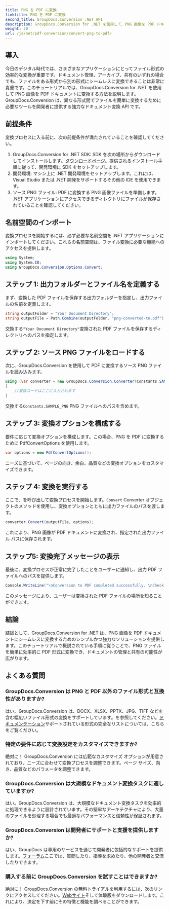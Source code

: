 ```yaml
---
title: PNG を PDF に変換
linktitle: PNG を PDF に変換
second_title: GroupDocs.Conversion .NET API
description: GroupDocs.Conversion for .NET を使用して、PNG 画像を PDF ドキュメントに簡単に変換します。シームレスなファイル形式変換のための簡単な手順。
weight: 20
url: /ja/net/pdf-conversion/convert-png-to-pdf/
---
```

## 導入
今日のデジタル時代では、さまざまなアプリケーションにとってファイル形式の効率的な変換が重要です。ドキュメント管理、アーカイブ、共有のいずれの場合でも、ファイルをある形式から別の形式にシームレスに変換できることは非常に貴重です。このチュートリアルでは、GroupDocs.Conversion for .NET を使用して PNG 画像を PDF ドキュメントに変換する方法を説明します。 GroupDocs.Conversion は、異なる形式間でファイルを簡単に変換するために必要なツールを開発者に提供する強力なドキュメント変換 API です。
## 前提条件
変換プロセスに入る前に、次の前提条件が満たされていることを確認してください。
1.  GroupDocs.Conversion for .NET SDK: SDK を次の場所からダウンロードしてインストールします。[ダウンロードページ](https://releases.groupdocs.com/conversion/net/)。提供されるインストール手順に従って、開発環境に SDK をセットアップします。
2. 開発環境: マシン上に .NET 開発環境をセットアップします。これには、Visual Studio または .NET 開発をサポートするその他の IDE を使用できます。
3. ソース PNG ファイル: PDF に変換する PNG 画像ファイルを準備します。 .NET アプリケーションにアクセスできるディレクトリにファイルが保存されていることを確認してください。

## 名前空間のインポート
変換プロセスを開始するには、必ず必要な名前空間を .NET アプリケーションにインポートしてください。これらの名前空間は、ファイル変換に必要な機能へのアクセスを提供します。
```csharp
using System;
using System.IO;
using GroupDocs.Conversion.Options.Convert;
```

## ステップ 1: 出力フォルダーとファイル名を定義する
まず、変換した PDF ファイルを保存する出力フォルダーを指定し、出力ファイルの名前を定義します。
```csharp
string outputFolder = "Your Document Directory";
string outputFile = Path.Combine(outputFolder, "png-converted-to.pdf");
```
交換する`"Your Document Directory"`変換された PDF ファイルを保存するディレクトリへのパスを指定します。
## ステップ 2: ソース PNG ファイルをロードする
次に、GroupDocs.Conversion を使用して PDF に変換するソース PNG ファイルを読み込みます。
```csharp
using (var converter = new GroupDocs.Conversion.Converter(Constants.SAMPLE_PNG))
{
    //変換コードはここに入力されます
}
```
交換する`Constants.SAMPLE_PNG` PNG ファイルへのパスを含めます。
## ステップ 3: 変換オプションを構成する
要件に応じて変換オプションを構成します。この場合、PNG を PDF に変換するために PdfConvertOptions を使用します。
```csharp
var options = new PdfConvertOptions();
```
ニーズに基づいて、ページの向き、余白、品質などの変換オプションをカスタマイズできます。
## ステップ 4: 変換を実行する
ここで、を呼び出して変換プロセスを開始します。`Convert` Converter オブジェクトのメソッドを使用し、変換オプションとともに出力ファイルのパスを渡します。
```csharp
converter.Convert(outputFile, options);
```
これにより、PNG 画像が PDF ドキュメントに変換され、指定された出力ファイル パスに保存されます。
## ステップ5: 変換完了メッセージの表示
最後に、変換プロセスが正常に完了したことをユーザーに通知し、出力 PDF ファイルへのパスを提供します。
```csharp
Console.WriteLine("\nConversion to PDF completed successfully. \nCheck output in {0}", outputFolder);
```
このメッセージにより、ユーザーは変換された PDF ファイルの場所を知ることができます。

## 結論
結論として、GroupDocs.Conversion for .NET は、PNG 画像を PDF ドキュメントにシームレスに変換するためのシンプルかつ強力なソリューションを提供します。このチュートリアルで概説されている手順に従うことで、PNG ファイルを簡単に効率的に PDF 形式に変換でき、ドキュメントの管理と共有の可能性が広がります。
## よくある質問
### GroupDocs.Conversion は PNG と PDF 以外のファイル形式と互換性がありますか?
はい、GroupDocs.Conversion は、DOCX、XLSX、PPTX、JPG、TIFF などを含む幅広いファイル形式の変換をサポートしています。を参照してください。[ドキュメンテーション](https://tutorials.groupdocs.com/conversion/net/)サポートされている形式の完全なリストについては、こちらをご覧ください。
### 特定の要件に応じて変換設定をカスタマイズできますか?
絶対に！ GroupDocs.Conversion には広範なカスタマイズ オプションが用意されており、ニーズに合わせて変換プロセスを調整できます。ページ サイズ、向き、品質などのパラメータを調整できます。
### GroupDocs.Conversion は大規模なドキュメント変換タスクに適していますか?
はい。GroupDocs.Conversion は、大規模なドキュメント変換タスクを効率的に処理できるように設計されています。その堅牢なアーキテクチャにより、大量のファイルを処理する場合でも最適なパフォーマンスと信頼性が保証されます。
### GroupDocs.Conversion は開発者にサポートと支援を提供しますか?
はい、GroupDocs は専用のサービスを通じて開発者に包括的なサポートを提供します。[フォーラム](https://forum.groupdocs.com/c/conversion/11)ここでは、質問したり、指導を求めたり、他の開発者と交流したりできます。
### 購入する前に GroupDocs.Conversion を試すことはできますか?
絶対に！ GroupDocs.Conversion の無料トライアルを利用するには、次のリンクにアクセスしてください。[Webサイト](https://releases.groupdocs.com/)そして体験版をダウンロードします。これにより、決定を下す前にその特徴と機能を調べることができます。
